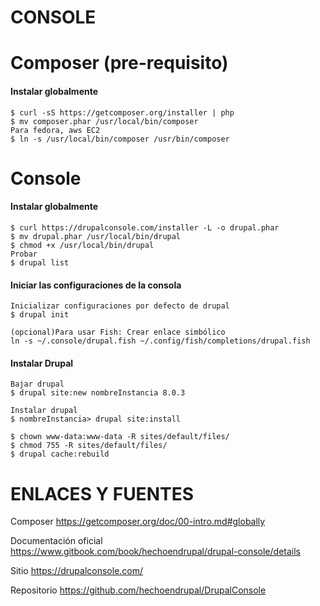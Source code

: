 CONSOLE
========
Composer (pre-requisito)
===
#### Instalar globalmente
```
$ curl -sS https://getcomposer.org/installer | php
$ mv composer.phar /usr/local/bin/composer
Para fedora, aws EC2
$ ln -s /usr/local/bin/composer /usr/bin/composer
```

Console
===
#### Instalar globalmente
```
$ curl https://drupalconsole.com/installer -L -o drupal.phar
$ mv drupal.phar /usr/local/bin/drupal
$ chmod +x /usr/local/bin/drupal
Probar
$ drupal list
```


#### Iniciar las configuraciones de la consola
```
Inicializar configuraciones por defecto de drupal
$ drupal init

(opcional)Para usar Fish: Crear enlace simbólico
ln -s ~/.console/drupal.fish ~/.config/fish/completions/drupal.fish

```

#### Instalar Drupal

```
Bajar drupal
$ drupal site:new nombreInstancia 8.0.3

Instalar drupal
$ nombreInstancia> drupal site:install

$ chown www-data:www-data -R sites/default/files/
$ chmod 755 -R sites/default/files/
$ drupal cache:rebuild

```


ENLACES Y FUENTES
=================
Composer
https://getcomposer.org/doc/00-intro.md#globally

Documentación oficial
https://www.gitbook.com/book/hechoendrupal/drupal-console/details

Sitio
https://drupalconsole.com/

Repositorio
https://github.com/hechoendrupal/DrupalConsole
